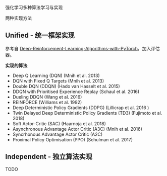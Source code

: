 强化学习多种算法学习与实现

两种实现方法

## Unified - 统一框架实现
参考自 [Deep-Reinforcement-Learning-Algorithms-with-PyTorch](https://github.com/p-christ/Deep-Reinforcement-Learning-Algorithms-with-PyTorch)，加入评估器。

**实现的算法**
- Deep Q Learning (DQN) (Mnih et al. 2013)
- DQN with Fixed Q Targets (Mnih et al. 2013)
- Double DQN (DDQN) (Hado van Hasselt et al. 2015)
- DDQN with Prioritised Experience Replay (Schaul et al. 2016)
- Dueling DDQN (Wang et al. 2016)
- REINFORCE (Williams et al. 1992)
- Deep Deterministic Policy Gradients (DDPG) (Lillicrap et al. 2016 )
- Twin Delayed Deep Deterministic Policy Gradients (TD3) (Fujimoto et al. 2018)
- Soft Actor-Critic (SAC) (Haarnoja et al. 2018)
- Asynchronous Advantage Actor Critic (A3C) (Mnih et al. 2016)
- Syncrhonous Advantage Actor Critic (A2C)
- Proximal Policy Optimisation (PPO) (Schulman et al. 2017)

## Independent - 独立算法实现
TODO
